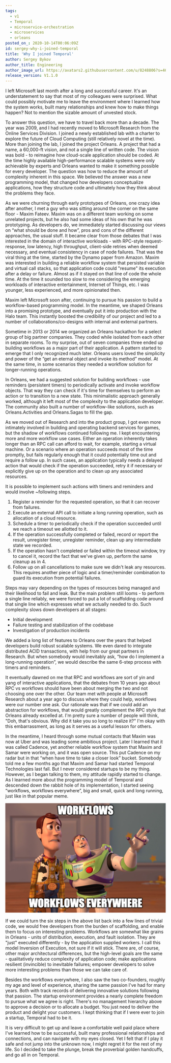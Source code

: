 ```yaml
---
tags:
  - v1
  - Temporal
  - microservice-orchestration
  - microservices
  - orleans
posted_on_: 2020-10-14T00:06:09Z
id: sergey-why-i-joined-temporal
title: 'Why I joined Temporal'
author: Sergey Bykov
author_title: Engineering
author_image_url: https://avatars2.githubusercontent.com/u/8248806?s=460&v=4
release_version: V1.1.0
---
```


<!--truncate-->

I left Microsoft last month after a long and successful career. It's an understatement to say that most of my colleagues were surprised. What could possibly motivate me to leave the environment where I learned how the system works, built many relationships and knew how to make things happen? Not to mention the sizable amount of unvested stock.

To answer this question, we have to travel back more than a decade. The year was 2009, and I had recently moved to Microsoft Research from the Online Services Division. I joined a newly established lab with a charter to explore the future of Cloud Computing (still relatively novel  at the time). More than joining the lab, I joined the project Orleans. A project that had a name, a 60,000-ft vision, and not a single line of written code. The vision was bold - to reimagine how cloud-scale application should be coded. At the time highly available high-performance scalable systems were only achievable by experts and Orleans wanted to make it something possible for every developer. The question was how to reduce the amount of complexity inherent in this space. We believed the answer was a new programming model, that changed how developers conceptualize applications, how they structure code and ultimately how they think about the problems they face.

As we were churning through early prototypes of Orleans, one crazy idea after another, I met a guy who was sitting around the corner on the same floor - Maxim Fateev. Maxim was on a different team working on some unrelated projects, but he also had some ideas of his own that he was prototyping. As developers do, we immediately started discussing our views on “what should be done and how”, pros and cons of the different approaches, the usual stuff. It became clear from those debates that I was interested in the domain of interactive workloads - with RPC-style request-response, low latency, high throughput, client-side retries when deemed necessary, and eventual consistency in case of node failures. That was the viral thing  at the time, started by the Dynamo paper from Amazon. Maxim was interested in building a reliable workflow system that persisted variable and virtual call stacks, so that application code could "resume" its execution after a delay or failure. Almost as if it stayed on that line of code the whole time. At the time it sounded too slow to me considering the emerging workloads of interactive entertainment, Internet of Things, etc. I was younger, less experienced, and more opinionated then.

Maxim left Microsoft soon after, continuing to pursue his passion to build a workflow-based programming model. In the meantime, we shaped Orleans into a promising prototype, and eventually put it into production with the Halo team. This instantly boosted the credibility of our project and led to a number of collaborations/co-designs with internal and external partners.

Sometime in 2013 or 2014 we organized an Orleans hackathon for a select group of big partner companies. They coded while isolated from each other in separate rooms. To my surprise, out of seven companies three ended up building workflows as a major part of their application. A pattern started to emerge that I only recognized much later. Orleans users loved the simplicity and power of the “get an eternal object and invoke its method” model. At the same time, in some scenarios they needed a workflow solution for longer-running operations.

In Orleans, we had a suggested solution for building workflows - use reminders (persistent timers) to periodically activate and invoke workflow objects. That way they can check if it's time for themselves to perform an action or to transition to a new state. This minimalistic approach generally worked, although it left most of the complexity to the application developer. The community also built a number of workflow-like solutions, such as Orleans.Activities and Orleans.Sagas to fill the gap.

As we moved out of Research and into the product group, I got even more intimately involved in building and operating backend services for games, but the shadow of workflows continued following me. I kept encountering more and more workflow use cases. Either an operation inherently takes longer than an RPC call can afford to wait, for example, starting a virtual machine. Or a scenario where an operation succeeds most of the time promptly, but fails regularly enough that it could potentially time out and require a follow up. In such cases, an application typically needs a delayed action that would check if the operation succeeded, retry it if necessary or explicitly give up on the operation and to clean up any associated resources.

It is possible to implement such actions with timers and reminders and would involve ~following steps.
  1. Register a reminder for the requested operation, so that it can recover from failures.
  1. Execute an external API call to initiate a long running operation, such as allocation of a cloud resource.
  1. Schedule a timer to periodically check if the operation succeeded until we reach a timeout we allotted to it.
  1. If the operation successfully completed or failed, record or report the result, unregister timer, unregister reminder, clean up any intermediate state we recorded.
  1. If the operation hasn't completed or failed within the timeout window, try to cancel it, record the fact that we've given up, perform the same cleanup as in 4.
  1. Follow up on all cancellations to make sure we didn't leak any resources. This requires another piece of logic and a timer/reminder combination to guard its execution from potential failures.

Steps may vary depending on the types of resources being managed and their likelihood  to fail and leak. But the main problem still looms - to perform a single line reliably, we were forced to put a lot of scaffolding code around that single line which expresses what we actually needed to do. Such complexity slows down developers at all stages: 
  * Initial development
  * Failure testing and stabilization of the codebase
  * Investigation of production incidents

We added a long list of features to Orleans over the years that helped developers build robust scalable systems. We even dared to integrate distributed ACID transactions, with help from our great partners in Research. But when somebody would inevitably ask, “how do I implement a long-running operation”, we would describe the same 6-step process with timers and reminders.

It eventually dawned on me that RPC and workflows are sort of yin and yang of interactive applications, that the debates from 10 years ago about RPC vs workflows should have been about merging the two and not choosing one over the other. Our team met with people at Microsoft Research about a year ago to discuss where they could help, workflows were our number one ask. Our rationale was that if we could add an abstraction for workflows, that would greatly complement the RPC style that Orleans already excelled at. I'm pretty sure a number of people will think, "Doh, that's obvious. Why did it take you so long to realize it?" I'm okay with this embarrassment, as long as it serves as a useful lesson for others.

In the meantime, I heard through some mutual contacts that Maxim was now at Uber and was leading some ambitious project. Later I learned that it was called Cadence, yet another reliable workflow system that Maxim and Samar were working on, and it was open source. This put Cadence on my radar but in that “when have time to take a closer look” bucket. Somebody told me a few months ago that Maxim and Samar had started Temporal Technologies last fall. But I never considered startups to be my thing. However, as I began talking to them, my attitude rapidly started to change. As I learned more about the programming model of Temporal and descended down the rabbit hole of its implementation, I started seeing “workflows, workflows everywhere”, big and small, quick and long running, just like in that popular meme.

![](../static/img/workflow-meme.png)

If we could turn the six steps in the above list back into a few lines of trivial code, we would free developers from the burden of scaffolding, and enable them to focus on interesting problems. Workflows are somewhat like grains in Orleans - units of distribution, execution, and fault isolation. They are "just" executed differently - by the application supplied workers. I call this model Inversion of Execution, not sure if it will stick. There are, of course, other major architectural differences, but the high-level goals are the same - qualitatively reduce complexity of application code; make applications resilient (invincible) to inevitable failures; empower developers to solve more interesting problems than those we can take care of.

Besides the workflows everywhere, I also saw the two co-founders, roughly my age and level of experience, sharing the same passion I've had for many years. Both with track records of delivering innovative solutions following that passion. The startup environment provides a nearly complete freedom to pursue what we agree is right. There's no management hierarchy above to approve a decision or to allocate a budget. You just need to deliver the product and delight your customers. I kept thinking that if I were ever to join a startup, Temporal had to be it.

It is very difficult to get up and leave a comfortable well paid place where I've learned how to be successful, built many professional relationships and connections, and can navigate with my eyes closed. Yet I felt that if I play it safe and not jump into the unknown now, I might regret it for the rest of my life. So I decided to take the plunge, break the proverbial golden handcuffs, and go all in on Temporal.


